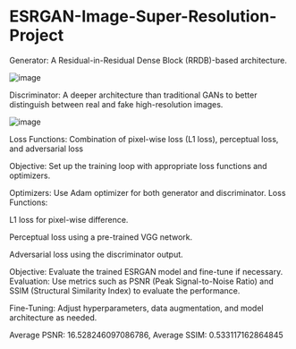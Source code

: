 # ESRGAN-Image-Super-Resolution-Project


Generator: A Residual-in-Residual Dense Block (RRDB)-based architecture.

![image](https://github.com/girivarakala1/ESRGAN-Image-Super-Resolution-Project/assets/130894864/cb394620-cbe0-4eee-a387-7c5aa4e9bf10)

Discriminator: A deeper architecture than traditional GANs to better distinguish between real and fake high-resolution images.

![image](https://github.com/girivarakala1/ESRGAN-Image-Super-Resolution-Project/assets/130894864/22424096-49a6-42b7-8b2d-05bb90192dfa)

Loss Functions: Combination of pixel-wise loss (L1 loss), perceptual loss, and adversarial loss

Objective: Set up the training loop with appropriate loss functions and optimizers.

Optimizers: Use Adam optimizer for both generator and discriminator. Loss Functions:

L1 loss for pixel-wise difference.

Perceptual loss using a pre-trained VGG network.

Adversarial loss using the discriminator output.

Objective: Evaluate the trained ESRGAN model and fine-tune if necessary.
Evaluation: Use metrics such as PSNR (Peak Signal-to-Noise Ratio) and SSIM (Structural Similarity Index) to evaluate the performance.

Fine-Tuning: Adjust hyperparameters, data augmentation, and model architecture as needed.

Average PSNR: 16.528246097086786, Average SSIM: 0.533117162864845
